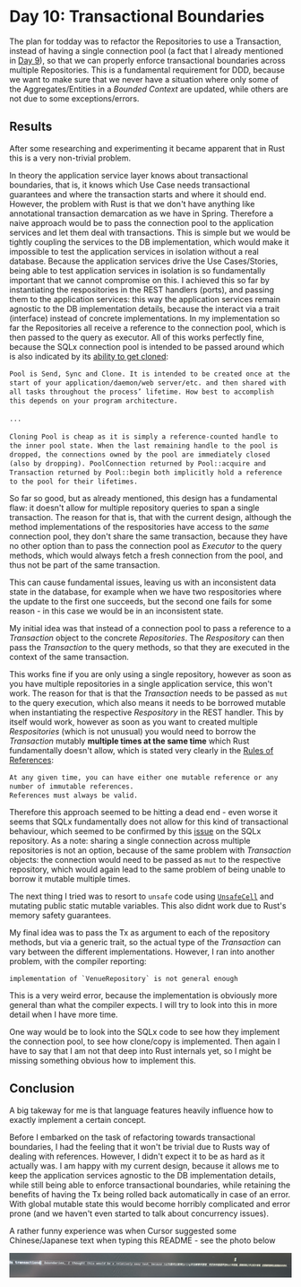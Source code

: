# Day 10: Transactional Boundaries

The plan for todday was to refactor the Repositories to use a Transaction, instead of having a single connection pool (a fact that I already mentioned in [Day 9](../day9/README.md)), so that we can properly enforce transactional boundaries across multiple Repositories. This is a fundamental requirement for DDD, because we want to make sure that we never have a situation where only some of the Aggregates/Entities in a *Bounded Context* are updated, while others are not due to some exceptions/errors.

## Results
After some researching and experimenting it became apparent that in Rust this is a very non-trivial problem.

In theory the application service layer knows about transactional boundaries, that is, it knows which Use Case needs transactional guarantees and where the transaction starts and where it should end. However, the problem with Rust is that we don't have anything like annotational transaction demarcation as we have in Spring. Therefore a naive approach would be to 
pass the connection pool to the application services and let them deal with transactions. This is simple but we would be tightly coupling the services to the DB implementation, which would make it impossible to test the application services in isolation without a real database. Because the application services drive the Use Cases/Stories, being able to test application services in isolation is so fundamentally important that we cannot compromise on this. I achieved this so far by instantiating the respositories in the REST handlers (ports), and passing them to the application services: this way the application services remain agnostic to the DB implementation details, because the interact via a trait (interface) instead of concrete implementations. In my implementation so far the Repositories all receive a reference to the connection pool, which is then passed to the query as executor. All of this works perfectly fine, because the SQLx connection pool is intended to be passed around which is also indicated by its [ability to get cloned](https://docs.rs/sqlx/latest/sqlx/pool/struct.Pool.html):

```
Pool is Send, Sync and Clone. It is intended to be created once at the start of your application/daemon/web server/etc. and then shared with all tasks throughout the process’ lifetime. How best to accomplish this depends on your program architecture.

... 

Cloning Pool is cheap as it is simply a reference-counted handle to the inner pool state. When the last remaining handle to the pool is dropped, the connections owned by the pool are immediately closed (also by dropping). PoolConnection returned by Pool::acquire and Transaction returned by Pool::begin both implicitly hold a reference to the pool for their lifetimes.
```

So far so good, but as already mentioned, this design has a fundamental flaw: it doesn't allow for multiple repository queries to span a single transaction. The reason for that is, that with the current design, although the method implementations of the respositories have access to the *same* connection pool, they don't share the same transaction, because they have no other option than to pass the connection pool as *Executor* to the query methods, which would always fetch a fresh connection from the pool, and thus not be part of the same transaction.

This can cause fundamental issues, leaving us with an inconsistent data state in the database, for example when we have two respositories where the update to the first one succeeds, but the second one fails for some reason - in this case we would be in an inconsistent state.

My initial idea was that instead of a connection pool to pass a reference to a *Transaction* object to the concrete *Repositories*. The *Respository* can then pass the *Transaction* to the query methods, so that they are executed in the context of the same transaction. 

This works fine if you are only using a single repository, however as soon as you have multiple repositories in a single application service, this won't work. The reason for that is that the *Transaction* needs to be passed as ```mut``` to the query execution, which also means it needs to be borrowed mutable when instantiating the respective *Respository*  in the REST handler. This by itself would work, however as soon as you want to created multiple *Respositories* (which is not unusual) you would need to borrow the *Transaction* mutably **multiple times at the same time** which Rust fundamentally doesn't allow, which is stated very clearly in the [Rules of References](https://doc.rust-lang.org/book/ch04-02-references-and-borrowing.html#the-rules-of-references):

```
At any given time, you can have either one mutable reference or any number of immutable references.
References must always be valid.
```

Therefore this approach seemed to be hitting a dead end - even worse it seems that SQLx fundamentally does not allow for this kind of transactional behaviour, which seemed to be confirmed by this [issue](https://github.com/launchbadge/sqlx/issues/2312) on the SQLx repository. As a note: sharing a single connection across multiple repositories is not an option, because of the same problem with *Transaction* objects: the connection would need to be passed as ```mut``` to the respective repository, which would again lead to the same problem of being unable to borrow it mutable multiple times.

The next thing I tried was to resort to `unsafe` code using [`UnsafeCell`](https://doc.rust-lang.org/std/cell/struct.UnsafeCell.html) and mutating public static mutable variables. This also didnt work due to Rust's memory safety guarantees.

My final idea was to pass the Tx as argument to each of the repository methods, but via a generic trait, so the actual type of the *Transaction* can vary between the different implementations. However, I ran into another problem, with the compiler reporting:

```
implementation of `VenueRepository` is not general enough
```

This is a very weird error, because the implementation is obviously more general than what the compiler expects. I will try to look into this in more detail when I have more time.

One way would be to look into the SQLx code to see how they implement the connection pool, to see how clone/copy is implemented. Then again I have to say that I am not that deep into Rust internals yet, so I might be missing something obvious how to implement this.

## Conclusion
A big takeway for me is that language features heavily influence how to exactly implement a certain concept. 

Before I embarked on the task of refactoring towards transactional boundaries, I had the feeling that it won't be trivial due to Rusts way of dealing with references. However, I didn't expect it to be as hard as it actually was. I am happy with my current design, because it allows me to keep the application services agnostic to the DB implementation details, while still being able to enforce transactional boundaries, while retaining the benefits of having the Tx being rolled back automatically in case of an error. With global mutable state this would become horribly complicated and error prone (and we haven't even started to talk about concurrency issues).

A rather funny experience was when Cursor suggested some Chinese/Japanese text when typing this README - see the photo below

![Cursor speaking Chinese](cursor_chinese.jpg "Cursor speaking Chinese")
